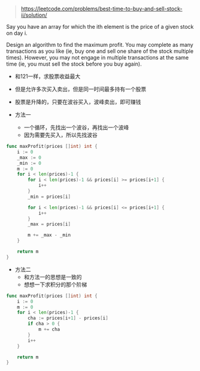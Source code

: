 > https://leetcode.com/problems/best-time-to-buy-and-sell-stock-ii/solution/


Say you have an array for which the ith element is the price of a given stock on day i.

Design an algorithm to find the maximum profit. You may complete as many transactions as you like (ie, buy one and sell one share of the stock multiple times). However, you may not engage in multiple transactions at the same time (ie, you must sell the stock before you buy again).

- 和121一样，求股票收益最大
- 但是允许多次买入卖出，但是同一时间最多持有一个股票
- 股票是升降的，只要在波谷买入，波峰卖出，即可赚钱

- 方法一
  - 一个循环，先找出一个波谷，再找出一个波峰
  - 因为需要先买入，所以先找波谷

```go
func maxProfit(prices []int) int {
	i := 0
	_max := 0
	_min := 0
	m := 0
	for i < len(prices)-1 {
		for i < len(prices)-1 && prices[i] >= prices[i+1] {
			i++
		}
		_min = prices[i]

		for i < len(prices)-1 && prices[i] <= prices[i+1] {
			i++
		}
		_max = prices[i]

		m += _max - _min
	}

	return m
}
```

- 方法二
  - 和方法一的思想是一致的
  - 想想一下求积分的那个阶梯

```go
func maxProfit(prices []int) int {
	i := 0
	m := 0
	for i < len(prices)-1 {
		cha := prices[i+1] - prices[i]
		if cha > 0 {
			m += cha
		}
		i++
	}

	return m
}
```